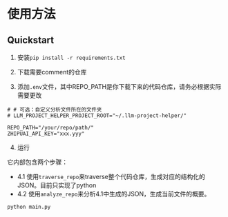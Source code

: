 # 使用方法

## Quickstart

1. 安装`pip install -r requirements.txt`

2. 下载需要comment的仓库

3. 添加`.env`文件，其中REPO_PATH是你下载下来的代码仓库，请务必根据实际需要更改

```
# # 可选：自定义分析文件所在的文件夹
# LLM_PROJECT_HELPER_PROJECT_ROOT="~/.llm-project-helper/"

REPO_PATH="/your/repo/path/"
ZHIPUAI_API_KEY="xxx.yyy"
```

4. 运行

它内部包含两个步骤：
- 4.1 使用`traverse_repo`来traverse整个代码仓库，生成对应的结构化的JSON。目前只实现了python
- 4.2 使用`analyze_repo`来分析4.1中生成的JSON，生成当前文件的概要。

```bash
python main.py
```

